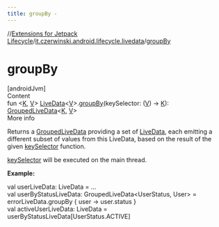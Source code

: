```yaml
---
title: groupBy -
---
```

//[Extensions for Jetpack Lifecycle](../../index.md)/[it.czerwinski.android.lifecycle.livedata](index.md)/[groupBy](group-by.md)



# groupBy  
[androidJvm]  
Content  
fun <[K](group-by.md), [V](group-by.md)> [LiveData](https://developer.android.com/reference/kotlin/androidx/lifecycle/LiveData.html)<[V](group-by.md)>.[groupBy](group-by.md)(keySelector: ([V](group-by.md)) -> [K](group-by.md)): [GroupedLiveData](-grouped-live-data/index.md)<[K](group-by.md), [V](group-by.md)>  
More info  


Returns a [GroupedLiveData](-grouped-live-data/index.md) providing a set of [LiveData](https://developer.android.com/reference/kotlin/androidx/lifecycle/LiveData.html), each emitting a different subset of values from this LiveData, based on the result of the given [keySelector](group-by.md) function.



[keySelector](group-by.md) will be executed on the main thread.



**Example:**

val userLiveData: LiveData<User> = ...  
val userByStatusLiveData: GroupedLiveData<UserStatus, User> = errorLiveData.groupBy { user -> user.status }  
val activeUserLiveData: LiveData<User> = userByStatusLiveData[UserStatus.ACTIVE]  




